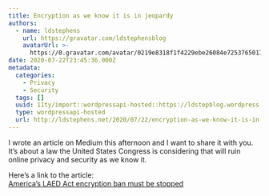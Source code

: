 ```yaml
---
title: Encryption as we know it is in jeopardy
authors:
  - name: ldstephens
    url: https://gravatar.com/ldstephensblog
    avatarUrl: >-
      https://0.gravatar.com/avatar/0219e8318f1f4229ebe26084e7253765017f43ca0c631be37dc6d0b8ad6e40a4?s=96&d=identicon&r=G
date: 2020-07-22T23:45:36.000Z
metadata:
  categories:
    - Privacy
    - Security
  tags: []
  uuid: 11ty/import::wordpressapi-hosted::https://ldstepblog.wordpress.com/?p=2316
  type: wordpressapi-hosted
  url: http://ldstephens.net/2020/07/22/encryption-as-we-know-it-is-in-jeopardy/
---
```

I wrote an article on Medium this afternoon and I want to share it with you. It’s about a law the United States Congress is considering that will ruin online privacy and security as we know it.

Here’s a link to the article:  
[America’s LAED Act encryption ban must be stopped](https://medium.com/@ldstephens/americas-laed-act-encryption-ban-must-be-stopped-1f672716d65d)